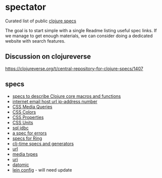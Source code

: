 # spectator
Curated list of public [clojure specs](https://clojure.org/about/spec)

The goal is to start simple with a single Readme listing useful spec links.
If we manage to get enough materials, we can consider doing a dedicated website with search features.

## Discussion on clojureverse 
https://clojureverse.org/t/central-repository-for-clojure-specs/1407

## specs

- [specs to describe Clojure core macros and functions](https://github.com/clojure/core.specs.alpha/blob/master/src/main/clojure/clojure/core/specs/alpha.clj)
- [internet email host url ip-address number](https://github.com/SparkFund/useful-specs)
- [CSS Media Queries](https://github.com/roman01la/cljss/blob/master/src/cljss/media.clj)
- [CSS Colors](https://github.com/roman01la/cljss/blob/master/src/cljss/css/colors.clj)
- [CSS Properties](https://github.com/roman01la/cljss/tree/master/src/cljss/css/props)
- [CSS Units](https://github.com/roman01la/cljss/blob/master/src/cljss/css/units.clj)
- [sql jdbc](https://github.com/clojure/java.jdbc/blob/master/src/main/clojure/clojure/java/jdbc/spec.clj)
- [a spec for errors](https://github.com/cognitect-labs/anomalies)
- [specs for Ring](https://github.com/ring-clojure/ring-spec)
- [clj-time specs and generators](https://github.com/clj-time/clj-time/blob/master/src/clj_time/spec.clj)
- [url](https://gist.github.com/conan/8f0c879c47d14d5713f7a0986f81285d)
- [media types](https://github.com/invetica/media-types)
- [uri](https://github.com/invetica/uri/blob/master/src/invetica/uri.clj)
- [datomic](https://github.com/alexanderkiel/datomic-spec)
- [lein config](https://github.com/bhauman/leiningen/blob/39f5faf2d01d3531eef2c2bcf219f5014f1b41ae/leiningen-core/src/leiningen/core/project_schema.clj) - will need update
